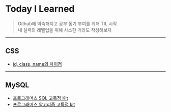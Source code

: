 # Today I Learned
> Github에 익숙해지고 공부 동기 부여를 위해 TIL 시작  
> 내 실력의 레벨업을 위해 사소한 거라도 작성해보자
---
## CSS
- [id, class, name의 차이점](https://github.com/min413/TIL/blob/main/css/difference%20between%20id%20and%20class.md)

---

## MySQL
- [프로그래머스 SQL 고득점 Kit](https://github.com/min413/TIL/tree/main/mysql/Programmers)
- [프로그래머스 알고리즘 고득점 kit](https://github.com/min413/TIL/tree/main/%EC%BD%94%EB%94%A9%ED%85%8C%EC%8A%A4%ED%8A%B8%20%EA%B3%A0%EB%93%9D%EC%A0%90%20Kit)
